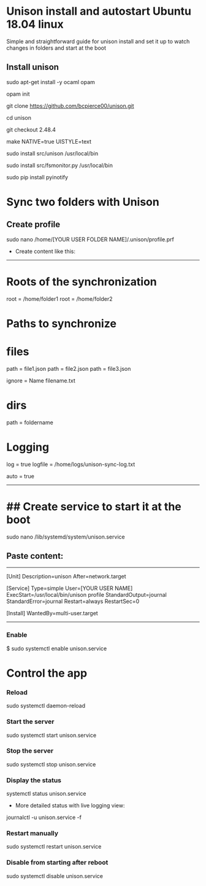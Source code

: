 # Unison install and autostart Ubuntu 18.04 linux

Simple and straightforward guide for unison install and set it up to watch changes in folders and start at the boot

## Install unison

sudo apt-get install -y ocaml opam

opam init

git clone https://github.com/bcpierce00/unison.git

cd unison

git checkout 2.48.4

make NATIVE=true UISTYLE=text

sudo install src/unison /usr/local/bin

sudo install src/fsmonitor.py /usr/local/bin

sudo pip install pyinotify

# Sync two folders with Unison

## Create profile

sudo nano /home/[YOUR USER FOLDER NAME]/.unison/profile.prf

- Create content like this:

--------------

# Roots of the synchronization
root = /home/folder1
root = /home/folder2

# Paths to synchronize 

# files
path = file1.json
path = file2.json
path = file3.json

ignore = Name filename.txt

# dirs
path = foldername

# Logging
log = true
logfile = /home/logs/unison-sync-log.txt

auto = true

--------------

# ## Create service to start it at the boot

sudo nano /lib/systemd/system/unison.service

## Paste content:

--------------

[Unit]
Description=unison
After=network.target

[Service]
Type=simple
User=[YOUR USER NAME]
ExecStart=/usr/local/bin/unison profile
StandardOutput=journal
StandardError=journal
Restart=always
RestartSec=0

[Install]
WantedBy=multi-user.target

--------------

### Enable

$ sudo systemctl enable unison.service

# Control the app

### Reload

sudo systemctl daemon-reload

### Start the server

sudo systemctl start unison.service

### Stop the server

sudo systemctl stop unison.service

### Display the status

systemctl status unison.service

- More detailed status with live logging view:

journalctl -u unison.service -f


### Restart manually

sudo systemctl restart unison.service


### Disable from starting after reboot

sudo systemctl disable unison.service
